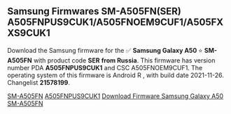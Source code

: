 <h2>Samsung Firmwares SM-A505FN(SER) A505FNPUS9CUK1/A505FNOEM9CUF1/A505FXXS9CUK1</h2>
Download the Samsung firmware for the ✅ <strong>Samsung Galaxy A50 </strong> ⭐ <strong>SM-A505FN</strong> with product code <strong>SER</strong> <strong> from Russia</strong>. This firmware has version number PDA <strong>A505FNPUS9CUK1</strong> and CSC A505FNOEM9CUF1. The operating system of this firmware is Android R , with build date 2021-11-26. Changelist <strong>21578199</strong>.


[SM-A505FN](https://samfirm.shop/samsung/model/SM-A505FN)
[A505FNPUS9CUK1](https://samfirm.shop/samsung/pda/A505FNPUS9CUK1)
[Download Firmware Samsung Galaxy A50 SM-A505FN](https://samfirm.shop/samsung/firmware/478581)
